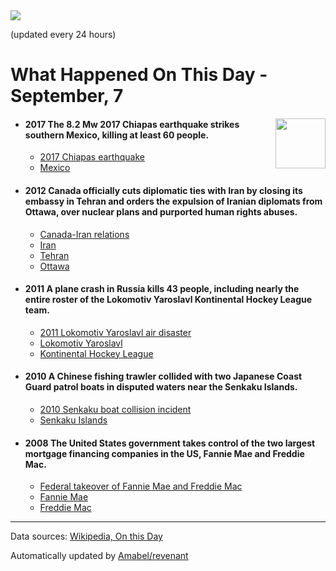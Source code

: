 <img src="https://img.shields.io/badge/last%20updated%20at-2020--09--07%2000%3A11%20(UTC)-brightgreen?style=for-the-badge">

(updated every 24 hours)

# What Happened On This Day - September, 7

<img align="right" src="https://user-images.githubusercontent.com/12688422/87848414-3e9d0800-c91b-11ea-84df-7ebcb2c52b8d.png" width="80px">

- #### 2017 The 8.2 Mw 2017 Chiapas earthquake strikes southern Mexico, killing at least 60 people.

  - [2017 Chiapas earthquake](https://wikipedia.org/wiki/2017_Chiapas_earthquake)
  - [Mexico](https://wikipedia.org/wiki/Mexico)

- #### 2012 Canada officially cuts diplomatic ties with Iran by closing its embassy in Tehran and orders the expulsion of Iranian diplomats from Ottawa, over nuclear plans and purported human rights abuses.

  - [Canada-Iran relations](https://wikipedia.org/wiki/Canada%E2%80%93Iran_relations)
  - [Iran](https://wikipedia.org/wiki/Iran)
  - [Tehran](https://wikipedia.org/wiki/Tehran)
  - [Ottawa](https://wikipedia.org/wiki/Ottawa)

- #### 2011 A plane crash in Russia kills 43 people, including nearly the entire roster of the Lokomotiv Yaroslavl Kontinental Hockey League team.

  - [2011 Lokomotiv Yaroslavl air disaster](https://wikipedia.org/wiki/2011_Lokomotiv_Yaroslavl_air_disaster)
  - [Lokomotiv Yaroslavl](https://wikipedia.org/wiki/Lokomotiv_Yaroslavl)
  - [Kontinental Hockey League](https://wikipedia.org/wiki/Kontinental_Hockey_League)

- #### 2010 A Chinese fishing trawler collided with two Japanese Coast Guard patrol boats in disputed waters near the Senkaku Islands.

  - [2010 Senkaku boat collision incident](https://wikipedia.org/wiki/2010_Senkaku_boat_collision_incident)
  - [Senkaku Islands](https://wikipedia.org/wiki/Senkaku_Islands)

- #### 2008 The United States government takes control of the two largest mortgage financing companies in the US, Fannie Mae and Freddie Mac.

  - [Federal takeover of Fannie Mae and Freddie Mac](https://wikipedia.org/wiki/Federal_takeover_of_Fannie_Mae_and_Freddie_Mac)
  - [Fannie Mae](https://wikipedia.org/wiki/Fannie_Mae)
  - [Freddie Mac](https://wikipedia.org/wiki/Freddie_Mac)
---

Data sources: [Wikipedia, On this Day](https://byabbe.se/on-this-day/)

Automatically updated by [Amabel/revenant](https://github.com/Amabel/revenant)